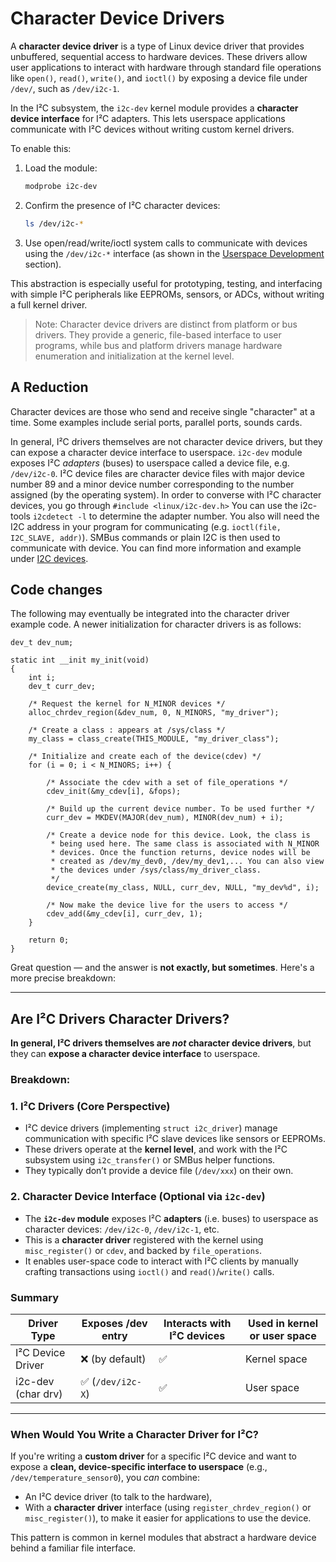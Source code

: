 # Character Device Drivers

A **character device driver** is a type of Linux device driver that provides unbuffered, sequential access to hardware devices. These drivers allow user applications to interact with hardware through standard file operations like `open()`, `read()`, `write()`, and `ioctl()` by exposing a device file under `/dev/`, such as `/dev/i2c-1`.

In the I²C subsystem, the `i2c-dev` kernel module provides a **character device interface** for I²C adapters. This lets userspace applications communicate with I²C devices without writing custom kernel drivers.

To enable this:

1. Load the module:

   ```sh
   modprobe i2c-dev
   ```

2. Confirm the presence of I²C character devices:

   ```sh
   ls /dev/i2c-*
   ```

3. Use open/read/write/ioctl system calls to communicate with devices using the `/dev/i2c-*` interface (as shown in the [Userspace Development](#userspace-development) section).

This abstraction is especially useful for prototyping, testing, and interfacing with simple I²C peripherals like EEPROMs, sensors, or ADCs, without writing a full kernel driver.

> Note: Character device drivers are distinct from platform or bus drivers. They provide a generic, file-based interface to user programs, while bus and platform drivers manage hardware enumeration and initialization at the kernel level.

## A Reduction

Character devices are those who send and receive single "character" at a time.
Some examples include serial ports, parallel ports, sounds cards.

In general, I²C drivers themselves are not character device drivers, but they can expose a character device interface to userspace. `i2c-dev` module exposes I²C *adapters* (buses) to userspace called a device file, e.g. `/dev/i2c-0`. I²C device files are character device files with major device number 89 and a minor device number corresponding to the number assigned (by the operating system).
In order to converse with I²C character devices, you go through `#include <linux/i2c-dev.h>`
You can use the i2c-tools `i2cdetect -l` to determine the adapter number.
You also will need the I2C address in your program for communicating (e.g. `ioctl(file, I2C_SLAVE, addr)`).
SMBus commands or plain I2C is then used to communicate with device. 
You can find more information and example under [I2C devices](https://github.com/rrmhearts/linux-driver-examples/tree/master/i2c).

## Code changes

The following may eventually be integrated into the character driver example code. A newer initialization for character drivers is as follows:

```
dev_t dev_num;

static int __init my_init(void)
{
    int i;
    dev_t curr_dev;

    /* Request the kernel for N_MINOR devices */
    alloc_chrdev_region(&dev_num, 0, N_MINORS, "my_driver");

    /* Create a class : appears at /sys/class */
    my_class = class_create(THIS_MODULE, "my_driver_class");

    /* Initialize and create each of the device(cdev) */
    for (i = 0; i < N_MINORS; i++) {

        /* Associate the cdev with a set of file_operations */
        cdev_init(&my_cdev[i], &fops);

        /* Build up the current device number. To be used further */
        curr_dev = MKDEV(MAJOR(dev_num), MINOR(dev_num) + i);

        /* Create a device node for this device. Look, the class is
         * being used here. The same class is associated with N_MINOR
         * devices. Once the function returns, device nodes will be
         * created as /dev/my_dev0, /dev/my_dev1,... You can also view
         * the devices under /sys/class/my_driver_class.
         */
        device_create(my_class, NULL, curr_dev, NULL, "my_dev%d", i);

        /* Now make the device live for the users to access */
        cdev_add(&my_cdev[i], curr_dev, 1); 
    }

    return 0;
}
```

Great question — and the answer is **not exactly, but sometimes**. Here's a more precise breakdown:

---

## Are I²C Drivers Character Drivers?

**In general, I²C drivers themselves are *not* character device drivers**, but they can **expose a character device interface** to userspace.

### Breakdown:

### 1. **I²C Drivers (Core Perspective)**

* I²C device drivers (implementing `struct i2c_driver`) manage communication with specific I²C slave devices like sensors or EEPROMs.
* These drivers operate at the **kernel level**, and work with the I²C subsystem using `i2c_transfer()` or SMBus helper functions.
* They typically don’t provide a device file (`/dev/xxx`) on their own.

### 2. **Character Device Interface (Optional via `i2c-dev`)**

* The **`i2c-dev` module** exposes I²C **adapters** (i.e. buses) to userspace as character devices: `/dev/i2c-0`, `/dev/i2c-1`, etc.
* This is a **character driver** registered with the kernel using `misc_register()` or `cdev`, and backed by `file_operations`.
* It enables user-space code to interact with I²C clients by manually crafting transactions using `ioctl()` and `read()`/`write()` calls.

### Summary

| Driver Type        | Exposes /dev entry | Interacts with I²C devices | Used in kernel or user space |
| ------------------ | ------------------ | -------------------------- | ---------------------------- |
| I²C Device Driver  | ❌ (by default)     | ✅                          | Kernel space                 |
| i2c-dev (char drv) | ✅ (`/dev/i2c-X`)   | ✅                          | User space                   |

---

### When Would You Write a Character Driver for I²C?

If you're writing a **custom driver** for a specific I²C device and want to expose a **clean, device-specific interface to userspace** (e.g., `/dev/temperature_sensor0`), you *can* combine:

* An I²C device driver (to talk to the hardware),
* With a **character driver** interface (using `register_chrdev_region()` or `misc_register()`),
  to make it easier for applications to use the device.

This pattern is common in kernel modules that abstract a hardware device behind a familiar file interface.
